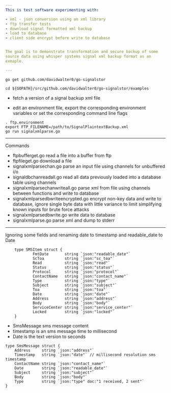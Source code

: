 ```yaml
---
This is test software experimenting with:

- xml - json conversion using an xml library
- ftp transfer tests
- download signal formatted xml backup
- load to database
- client side encrypt before write to database


The goal is to demonstrate transformation and secure backup of some
source data using whisper systems signal xml backup format as an
exmaple.

---
```


```
go get github.com/davidwalter0/go-signalstor

cd ${GOPATH}/src/github.com/davidwalter0/go-signalstor/examples

```

- fetch a version of a signal backup xml file 

- edit an environment file, export the corresponding environment
  variables or set the corresponding command line flags

```
. ftp.environment
export FTP_FILENAME=/path/to/SignalPlaintextBackup.xml
go run signalxmlparse.go
```

---
Commands

- ftpbufferget.go
  read a file into a buffer from ftp
- ftpfileget.go
  download a file
- signalxmlparsechan.go
  parse an input file using channels for unbuffered i/o
- signaldbchanreadall.go
  read all data previously loaded into a database table using channels
- signalxmlparsechanwriteall.go
  parse xml from file using channels between functions and write to
  database
- signalxmlparsedbwriteencrypted.go
  encrypt non-key data and write to database, ignore single byte data
  with little variance to limit simplifying known inputs for brute
  force attacks
- signalxmlparsedbwrite.go
  write data to database
- signalxmlparse.go
  parse xml and dump to stderr

---

Ignoring some fields and renaming date to timestamp and readable_date
to Date

```
    type SMSItem struct {
            FmtDate       string `json:"readable_date"`
            ScToa         string `json:"sc_toa"`
            Read          string `json:"read"`
            Status        string `json:"status"`
            Protocol      string `json:"protocol"`
            ContactName   string `json:"contact_name"`
            Type          string `json:"type"`
            Subject       string `json:"subject"`
            Toa           string `json:"toa"`
            Date          string `json:"date"`
            Address       string `json:"address"`
            Body          string `json:"body"`
            ServiceCenter string `json:"service_center"`
            Locked        string `json:"locked"`
    }

```

- SmsMessage sms message content
- timestamp is an sms message time to millisecond
- Date is the text version to seconds

```
type SmsMessage struct {
	Address     string `json:"address"`
	Timestamp   string `json:"date"` // millisecond resolution sms timestamp
	ContactName string `json:"contact_name"`
	Date        string `json:"readable_date"`
	Subject     string `json:"subject"`
	Body        string `json:"body"`
	Type        string `json:"type" doc:"1 received, 2 sent"`
}
```
